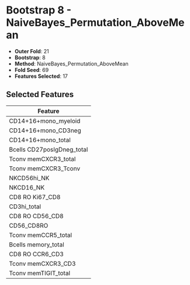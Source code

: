 # Bootstrap 8 - NaiveBayes_Permutation_AboveMean

- **Outer Fold**: 21
- **Bootstrap**: 8
- **Method**: NaiveBayes_Permutation_AboveMean
- **Fold Seed**: 69
- **Features Selected**: 17

## Selected Features

| Feature |
|---------|
| CD14+16+mono_myeloid |
| CD14+16+mono_CD3neg |
| CD14+16+mono_total |
| Bcells CD27posIgDneg_total |
| Tconv memCXCR3_total |
| Tconv memCXCR3_Tconv |
| NKCD56hi_NK |
| NKCD16_NK |
| CD8 RO Ki67_CD8 |
| CD3hi_total |
| CD8 RO CD56_CD8 |
| CD56_CD8RO |
| Tconv memCCR5_total |
| Bcells memory_total |
| CD8 RO CCR6_CD3 |
| Tconv memCXCR3_CD3 |
| Tconv memTIGIT_total |
